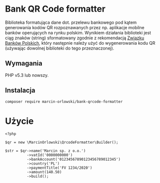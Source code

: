 
# Bank QR Code formatter #

 Biblioteka formatująca dane dot. przelewu bankowego pod kątem generowania 
 kodów QR rozpoznawanych przez np. aplikacje mobilne banków operujących na rynku
 polskim. Wynikiem działania biblioteki jest ciąg znaków (string) sformatowany
 zgodnie z rekomendacją [Związku Banków Polskich](https://zbp.pl/public/repozytorium/dla_bankow/rady_i_komitety/bankowosc_elektroczniczna/rada_bankowosc_elektr/zadania/2013.12.03_-_Rekomendacja_-_Standard_2D.pdf
), który następnie należy użyć do wygenerowania kodu QR (używając dowolnej
 biblioteki do tego przeznaczonej).

## Wymagania ##

 PHP v5.3 lub nowszy.
 
## Instalacja ##

```bash
composer require marcin-orlowski/bank-qrcode-formatter
```

# Użycie #

```
<?php

$qr = new \MarcinOrlowski\QrcodeFormatter\Builder();

$str = $qr->name('Marcin sp. z o.o.')
          ->vatId('0000000000')
          ->bankAccount('01234567890123456789012345')
          ->country('PL')
          ->paymentTitle('FV 1234/2020')
          ->amount(140.50)
          ->build();
```